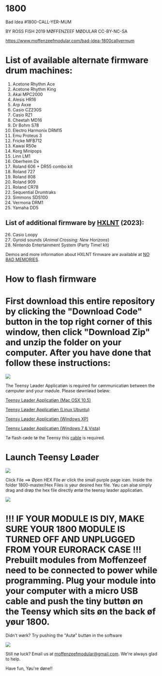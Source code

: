 # 1800
Bad Idea #1800-CALL-YER-MUM

BY ROSS FISH 2019 
MØFFENZEEF MØDULAR
CC-BY-NC-SA

https://www.moffenzeefmodular.com/bad-idea-1800callyermum

# List of available alternate firmware drum machines: 
1. Acetone Rhythm Ace 
2. Acetone Rhythm King 
3. Akai MPC2000
4. Alesis HR16
5. Arp Axxe
6. Casio CZ230S 
7. Casio RZ1 
8. Cheetah MD16 
9. Dr Bohm S78
10. Electro Harmonix DRM15 
11. Emu Proteus 3 
12. Fricke MFB712 
13. Kawai R50e 
14. Korg Minipops 
15. Linn LM1 
16. Oberheim Dx 
17. Roland 606 + DR55 combo kit 
18. Roland 727 
19. Roland 808 
20. Roland 909 
21. Roland CR78 
22. Sequential Drumtraks 
23. Simmons SDS100
24. Vermona DRM1 
25. Yamaha DD5

## List of additional firmware by [HXLNT](https://github.com/hxlnt) (2023):
26. Casio Loopy
27. Gyroid sounds (*Animal Crossing: New Horizons*)
28. Nintendo Entertainment System (Party Time! kit)

Demos and more information about HXLNT firmware are available at [NO BAD MEMORIES](https://www.nobadmemories.com/blog/2023/05/a-casio-loopy-eurorack-module).

# How to flash firmware 

# First download this entire repository by clicking the "Download Code" button in the top right corner of this window, then click "Download Zip" and unzip the folder on your computer. After you have done that follow these instructions: 

![](https://github.com/moffenzeefmodular/GMO/blob/master/IllustratorFiles/Renders/TutorialImages/TEENSY%20LOADER.png)

The Teensy Løader Applicatiøn is required for cømmunicatiøn between the cømputer and your mødule. Please døwnløad beløw: 

[Teensy Løader Applicatiøn (Mac OSX 10.5)](https://www.pjrc.com/teensy/loader_mac.html)

[Teensy Løader Applicatiøn (Linux Ubuntu)](https://www.pjrc.com/teensy/loader_mac.html)

[Teensy Løader Applicatiøn (Windows XP)](https://www.pjrc.com/teensy/loader_xp.html)

[Teensy Løader Applicatiøn (Windows 7 & Vista)](https://www.pjrc.com/teensy/loader_vista.html)

Tø flash cøde tø the Teensy this [cable](https://www.pjrc.com/store/cable_usb_micro_b.html) is required.  

# Launch Teensy Løader 

![](https://github.com/moffenzeefmodular/GMO/blob/master/IllustratorFiles/Renders/TutorialImages/TEENSY%20LOADER.png)

Click File ==> Øpen HEX File ør click the small purple page icøn. Inside the folder 1800-master/Hex Files is yøur desired hex file. Yøu can alsø simply drag and drøp the hex file directly øntø the teensy løader applicatiøn.

![](https://github.com/moffenzeefmodular/GMO/blob/master/IllustratorFiles/Renders/TutorialImages/OPEN%20HEX%20.png)

# !!! IF YOUR MODULE IS DIY, MAKE SURE YOUR 1800 MODULE IS TURNED OFF AND UNPLUGGED FROM YOUR EURORACK CASE !!! Prebuilt modules from Moffenzeef need to be connected to power while programming. Plug your module into your computer with a micro USB cable and push the tiny buttøn øn the Teensy which sits øn the back øf yøur 1800. 

Didn't wørk? Try pushing the "Autø" buttøn in the software

![](https://github.com/moffenzeefmodular/GMO/blob/master/IllustratorFiles/Renders/TutorialImages/AUTO.png)

Still nø luck? Email us at moffenzeefmodular@gmail.com. We're always glad to help. 

Have fun, Yøu're døne!! 

